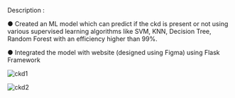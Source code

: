 Description : 

●  Created an ML model which can predict if the ckd is present or not using various supervised learning algorithms like
   SVM, KNN, Decision Tree, Random Forest with an efficiency higher than 99%.

● Integrated the model with website (designed using Figma) using Flask Framework



![ckd1](https://user-images.githubusercontent.com/58283608/188942433-51281a6b-55f2-402f-a28b-15ba364c50bd.jpg)

![ckd2](https://user-images.githubusercontent.com/58283608/188942445-a72b5369-cb20-4610-9a3c-10eddc60a3d4.jpg)

